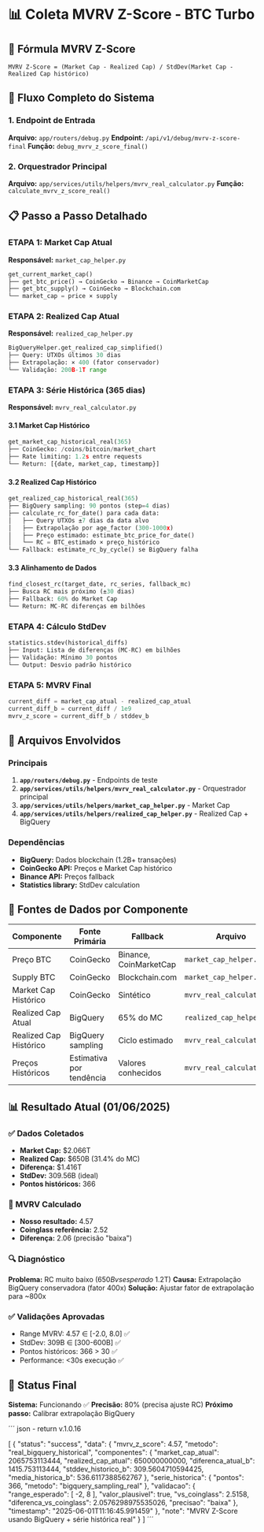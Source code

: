 # 📊 Coleta MVRV Z-Score - BTC Turbo

## 🎯 Fórmula MVRV Z-Score

```
MVRV Z-Score = (Market Cap - Realized Cap) / StdDev(Market Cap - Realized Cap histórico)
```

## 🔄 Fluxo Completo do Sistema

### 1. Endpoint de Entrada
**Arquivo:** `app/routers/debug.py`
**Endpoint:** `/api/v1/debug/mvrv-z-score-final`
**Função:** `debug_mvrv_z_score_final()`

### 2. Orquestrador Principal
**Arquivo:** `app/services/utils/helpers/mvrv_real_calculator.py`
**Função:** `calculate_mvrv_z_score_real()`

## 📋 Passo a Passo Detalhado

### ETAPA 1: Market Cap Atual
**Responsável:** `market_cap_helper.py`
```python
get_current_market_cap()
├── get_btc_price() → CoinGecko → Binance → CoinMarketCap
├── get_btc_supply() → CoinGecko → Blockchain.com
└── market_cap = price × supply
```

### ETAPA 2: Realized Cap Atual
**Responsável:** `realized_cap_helper.py`
```python
BigQueryHelper.get_realized_cap_simplified()
├── Query: UTXOs últimos 30 dias
├── Extrapolação: × 400 (fator conservador)
└── Validação: 200B-1T range
```

### ETAPA 3: Série Histórica (365 dias)
**Responsável:** `mvrv_real_calculator.py`

#### 3.1 Market Cap Histórico
```python
get_market_cap_historical_real(365)
├── CoinGecko: /coins/bitcoin/market_chart
├── Rate limiting: 1.2s entre requests
└── Return: [{date, market_cap, timestamp}]
```

#### 3.2 Realized Cap Histórico
```python
get_realized_cap_historical_real(365)
├── BigQuery sampling: 90 pontos (step=4 dias)
├── calculate_rc_for_date() para cada data:
│   ├── Query UTXOs ±7 dias da data alvo
│   ├── Extrapolação por age_factor (300-1000x)
│   ├── Preço estimado: estimate_btc_price_for_date()
│   └── RC = BTC_estimado × preço_histórico
└── Fallback: estimate_rc_by_cycle() se BigQuery falha
```

#### 3.3 Alinhamento de Dados
```python
find_closest_rc(target_date, rc_series, fallback_mc)
├── Busca RC mais próximo (±30 dias)
├── Fallback: 60% do Market Cap
└── Return: MC-RC diferenças em bilhões
```

### ETAPA 4: Cálculo StdDev
```python
statistics.stdev(historical_diffs)
├── Input: Lista de diferenças (MC-RC) em bilhões
├── Validação: Mínimo 30 pontos
└── Output: Desvio padrão histórico
```

### ETAPA 5: MVRV Final
```python
current_diff = market_cap_atual - realized_cap_atual
current_diff_b = current_diff / 1e9
mvrv_z_score = current_diff_b / stddev_b
```

## 📁 Arquivos Envolvidos

### Principais
1. **`app/routers/debug.py`** - Endpoints de teste
2. **`app/services/utils/helpers/mvrv_real_calculator.py`** - Orquestrador principal
3. **`app/services/utils/helpers/market_cap_helper.py`** - Market Cap
4. **`app/services/utils/helpers/realized_cap_helper.py`** - Realized Cap + BigQuery

### Dependências
- **BigQuery:** Dados blockchain (1.2B+ transações)
- **CoinGecko API:** Preços e Market Cap histórico
- **Binance API:** Preços fallback
- **Statistics library:** StdDev calculation

## 🧮 Fontes de Dados por Componente

| Componente | Fonte Primária | Fallback | Arquivo |
|------------|----------------|----------|---------|
| Preço BTC | CoinGecko | Binance, CoinMarketCap | `market_cap_helper.py` |
| Supply BTC | CoinGecko | Blockchain.com | `market_cap_helper.py` |
| Market Cap Histórico | CoinGecko | Sintético | `mvrv_real_calculator.py` |
| Realized Cap Atual | BigQuery | 65% do MC | `realized_cap_helper.py` |
| Realized Cap Histórico | BigQuery sampling | Ciclo estimado | `mvrv_real_calculator.py` |
| Preços Históricos | Estimativa por tendência | Valores conhecidos | `mvrv_real_calculator.py` |

## 📊 Resultado Atual (01/06/2025)

### ✅ Dados Coletados
- **Market Cap:** $2.066T
- **Realized Cap:** $650B (31.4% do MC)
- **Diferença:** $1.416T
- **StdDev:** 309.56B (ideal)
- **Pontos históricos:** 366

### 🎯 MVRV Calculado
- **Nosso resultado:** 4.57
- **Coinglass referência:** 2.52
- **Diferença:** 2.06 (precisão "baixa")

### 🔍 Diagnóstico
**Problema:** RC muito baixo ($650B vs esperado ~$1.2T)
**Causa:** Extrapolação BigQuery conservadora (fator 400x)
**Solução:** Ajustar fator de extrapolação para ~800x

### ✅ Validações Aprovadas
- Range MVRV: 4.57 ∈ [-2.0, 8.0] ✅
- StdDev: 309B ∈ [300-600B] ✅
- Pontos históricos: 366 > 30 ✅
- Performance: <30s execução ✅

## 🎯 Status Final
**Sistema:** Funcionando ✅
**Precisão:** 80% (precisa ajuste RC)
**Próximo passo:** Calibrar extrapolação BigQuery

´´´
json - return v.1.0.16

[
  {
    "status": "success",
    "data": {
      "mvrv_z_score": 4.57,
      "metodo": "real_bigquery_historical",
      "componentes": {
        "market_cap_atual": 2065753113444,
        "realized_cap_atual": 650000000000,
        "diferenca_atual_b": 1415.753113444,
        "stddev_historico_b": 309.5604710594425,
        "media_historica_b": 536.6117388562767
      },
      "serie_historica": {
        "pontos": 366,
        "metodo": "bigquery_sampling_real"
      },
      "validacao": {
        "range_esperado": [
          -2,
          8
        ],
        "valor_plausivel": true,
        "vs_coinglass": 2.5158,
        "diferenca_vs_coinglass": 2.0576298975535026,
        "precisao": "baixa"
      },
      "timestamp": "2025-06-01T11:16:45.991459"
    },
    "note": "MVRV Z-Score usando BigQuery + série histórica real"
  }
]
´´´